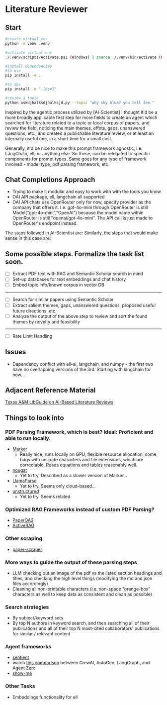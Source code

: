 # Literature Reviewer

## Start
```bash
#create virtual env
python -m venv .venv

#activate virtual env
./.venv/scripts/Activate.ps1 (Windows) | source ./.venv/bin/activate (Ubuntu or similar)

#install dependencies
#to use
pip install -e .

#to dev
pip install -e ".[dev]"

#review a topic
python askdjhalksdjhalksjd.py --topic "why sky blue? you tell Joe."

```

Inspired by the agentic process utilized by [AI-Scientist] I thought it'd be a more broadly applicable first step for more fields to create an agent which searched for literature related to a topic or local corpus of papers, and review the field, noticing the main themes, effots, gaps, unanswered questions, etc., and created a publishable literature review, or at least an internally useful one, in a short time for a small cost.

Generally, it'd be nice to make this prompt framework agnostic, i.e. LangChain, ell, or anything else. So these, can be relegated to specific components for prompt types. Same goes for any type of framework involved - model type, pdf parsing framework, etc.

## Chat Completions Approach
- Trying to make it modular and easy to work with with the tools you know
- OAI API package, ell, langchain all supported
- OAI API chats use OpenRouter only for now, specify provider as the company that offers it. I.e. gpt-4o-mini through OpenRouter is still Model("gpt-4o-mini","OpenAI") because the model name within OpenRouter is still "openai/gpt-4o-mini". The API call is just made to OpenRouter's endpoint instead.

The steps followed in AI-Scientist are:
Similarly, the steps that would make sense in this case are:

## Some possible steps. Formalize the task list soon.

- [ ] Extract PDF text with RAG and Semantic Scholar search in mind
- [ ] Set-up databases for text embeddings and chat history
- [ ] Embed topic info/known corpus in vector DB
---
- [ ] Search for similar papers using Semantic Scholar
- [ ] Extract salient themes, gaps, unanswered questions, proposed useful future directions, etc.
- [ ] Analyze the output of the above step to review and sort the found themes by novelty and feasibility
---
- [ ] Rate Limit Handling

## Issues
- Dependency conflict with ell-ai, langchain, and numpy - the first two have no overlapping versions of the 3rd. Starting with langchain for now...

## Adjacent Reference Material
[Texas A&M LibGuide on AI-Based Literature Reviews](https://tamu.libguides.com/c.php?g=1289555)

## Things to look into
### PDF Parsing Framework, which is best? Ideal: Proficient and able to run locally.
- [Marker](https://github.com/VikParuchuri/marker)
    - Really nice, runs locally on GPU, flexible resource allocation, some bugs with unicode characters and file extensions, which are correctable. Reads equations and tables reasonably well.
- [nougat](https://github.com/facebookresearch/nougat)
    - Yet to try. Described as a slower version of Marker...
- [LlamaParse](https://github.com/run-llama/llama_parse)
    - Yet to try. Seems only cloud-based...
- [unstructured](https://github.com/Unstructured-IO/unstructured)
    - Yet to try. Seems related.
 
### Optimized RAG Frameworks instead of custom PDF Parsing?
- [PaperQA2](https://github.com/Future-House/paper-qa?tab=readme-ov-file)
- [ActiveRAG](https://github.com/OpenMatch/ActiveRAG)

### Other scraping
- [paper-scraper](https://github.com/blackadad/paper-scraper)

### More ways to guide the output of these parsing steps
- LLM checking out an image of the pdf vs the listed section headings and titles, and checking the high level things (modifying the md and json files accordingly)
- Cleaning all non-printable characters (i.e. non-space "orange-box" characters as well to keep data as consistent and clean as possible)

### Search strategies
- By subject/keyword sets
- By top N authors in keyword search, and then searching all of their publications and all of their top N most-cited collaborators' publications for similar / relevant content

### Agent frameworks
- [sentient](https://github.com/sentient-engineering/sentient)
- watch [this comparison](https://www.youtube.com/watch?v=6eDh7scJgdw) between CrewAI, AutoGen, LangGraph, and Agent Zero
- [show-me](https://github.com/marlaman/show-me.git)

### Other Tasks
- Embeddings functionality for ell
